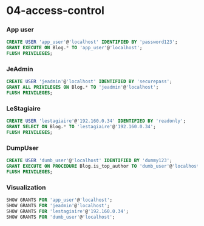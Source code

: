 # 04-access-control

### App user
```SQL
CREATE USER 'app_user'@'localhost' IDENTIFIED BY 'password123';
GRANT EXECUTE ON Blog.* TO 'app_user'@'localhost';
FLUSH PRIVILEGES;
```

### JeAdmin
```SQL
CREATE USER 'jeadmin'@'localhost' IDENTIFIED BY 'securepass';
GRANT ALL PRIVILEGES ON Blog.* TO 'jeadmin'@'localhost';
FLUSH PRIVILEGES;
```

### LeStagiaire
```SQL
CREATE USER 'lestagiaire'@'192.160.0.34' IDENTIFIED BY 'readonly';
GRANT SELECT ON Blog.* TO 'lestagiaire'@'192.160.0.34';
FLUSH PRIVILEGES;
```

### DumpUser
```SQL
CREATE USER 'dumb_user'@'localhost' IDENTIFIED BY 'dummy123';
GRANT EXECUTE ON PROCEDURE Blog.is_top_author TO 'dumb_user'@'localhost';
FLUSH PRIVILEGES;
```

### Visualization
```SQL
SHOW GRANTS FOR 'app_user'@'localhost';
SHOW GRANTS FOR 'jeadmin'@'localhost';
SHOW GRANTS FOR 'lestagiaire'@'192.160.0.34';
SHOW GRANTS FOR 'dumb_user'@'localhost';
```

